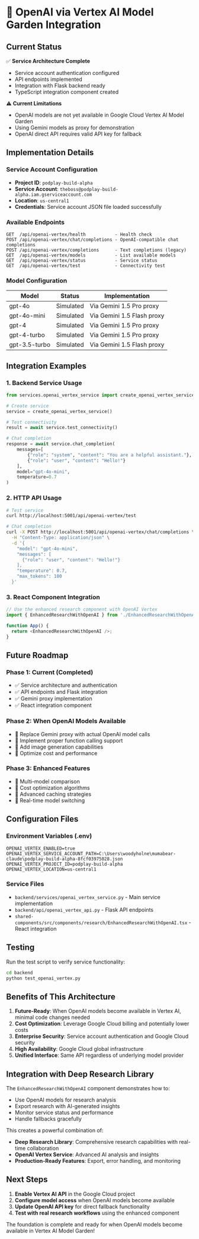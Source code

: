 # 🤖 OpenAI via Vertex AI Model Garden Integration

## Current Status

✅ **Service Architecture Complete**
- Service account authentication configured
- API endpoints implemented
- Integration with Flask backend ready
- TypeScript integration component created

⚠️ **Current Limitations**
- OpenAI models are not yet available in Google Cloud Vertex AI Model Garden
- Using Gemini models as proxy for demonstration
- OpenAI direct API requires valid API key for fallback

## Implementation Details

### Service Account Configuration
- **Project ID**: `podplay-build-alpha`
- **Service Account**: `theboss@podplay-build-alpha.iam.gserviceaccount.com`
- **Location**: `us-central1`
- **Credentials**: Service account JSON file loaded successfully

### Available Endpoints

```
GET  /api/openai-vertex/health           - Health check
POST /api/openai-vertex/chat/completions - OpenAI-compatible chat completions
POST /api/openai-vertex/completions      - Text completions (legacy)
GET  /api/openai-vertex/models           - List available models
GET  /api/openai-vertex/status           - Service status
GET  /api/openai-vertex/test             - Connectivity test
```

### Model Configuration

| Model | Status | Implementation |
|-------|--------|----------------|
| gpt-4o | Simulated | Via Gemini 1.5 Pro proxy |
| gpt-4o-mini | Simulated | Via Gemini 1.5 Flash proxy |
| gpt-4 | Simulated | Via Gemini 1.5 Pro proxy |
| gpt-4-turbo | Simulated | Via Gemini 1.5 Pro proxy |
| gpt-3.5-turbo | Simulated | Via Gemini 1.5 Flash proxy |

## Integration Examples

### 1. Backend Service Usage

```python
from services.openai_vertex_service import create_openai_vertex_service

# Create service
service = create_openai_vertex_service()

# Test connectivity
result = await service.test_connectivity()

# Chat completion
response = await service.chat_completion(
    messages=[
        {"role": "system", "content": "You are a helpful assistant."},
        {"role": "user", "content": "Hello!"}
    ],
    model="gpt-4o-mini",
    temperature=0.7
)
```

### 2. HTTP API Usage

```bash
# Test service
curl http://localhost:5001/api/openai-vertex/test

# Chat completion
curl -X POST http://localhost:5001/api/openai-vertex/chat/completions \
  -H "Content-Type: application/json" \
  -d '{
    "model": "gpt-4o-mini",
    "messages": [
      {"role": "user", "content": "Hello!"}
    ],
    "temperature": 0.7,
    "max_tokens": 100
  }'
```

### 3. React Component Integration

```typescript
// Use the enhanced research component with OpenAI Vertex
import { EnhancedResearchWithOpenAI } from './EnhancedResearchWithOpenAI';

function App() {
  return <EnhancedResearchWithOpenAI />;
}
```

## Future Roadmap

### Phase 1: Current (Completed)
- ✅ Service architecture and authentication
- ✅ API endpoints and Flask integration
- ✅ Gemini proxy implementation
- ✅ React integration component

### Phase 2: When OpenAI Models Available
- 🔄 Replace Gemini proxy with actual OpenAI model calls
- 🔄 Implement proper function calling support
- 🔄 Add image generation capabilities
- 🔄 Optimize cost and performance

### Phase 3: Enhanced Features
- 🔄 Multi-model comparison
- 🔄 Cost optimization algorithms
- 🔄 Advanced caching strategies
- 🔄 Real-time model switching

## Configuration Files

### Environment Variables (.env)
```
OPENAI_VERTEX_ENABLED=true
OPENAI_VERTEX_SERVICE_ACCOUNT_PATH=C:\Users\woodyholne\mumabear-claude\podplay-build-alpha-8fcf03975028.json
OPENAI_VERTEX_PROJECT_ID=podplay-build-alpha
OPENAI_VERTEX_LOCATION=us-central1
```

### Service Files
- `backend/services/openai_vertex_service.py` - Main service implementation
- `backend/api/openai_vertex_api.py` - Flask API endpoints
- `shared-components/src/components/research/EnhancedResearchWithOpenAI.tsx` - React integration

## Testing

Run the test script to verify service functionality:

```bash
cd backend
python test_openai_vertex.py
```

## Benefits of This Architecture

1. **Future-Ready**: When OpenAI models become available in Vertex AI, minimal code changes needed
2. **Cost Optimization**: Leverage Google Cloud billing and potentially lower costs
3. **Enterprise Security**: Service account authentication and Google Cloud security
4. **High Availability**: Google Cloud global infrastructure
5. **Unified Interface**: Same API regardless of underlying model provider

## Integration with Deep Research Library

The `EnhancedResearchWithOpenAI` component demonstrates how to:
- Use OpenAI models for research analysis
- Export research with AI-generated insights
- Monitor service status and performance
- Handle fallbacks gracefully

This creates a powerful combination of:
- **Deep Research Library**: Comprehensive research capabilities with real-time collaboration
- **OpenAI Vertex Service**: Advanced AI analysis and insights
- **Production-Ready Features**: Export, error handling, and monitoring

## Next Steps

1. **Enable Vertex AI API** in the Google Cloud project
2. **Configure model access** when OpenAI models become available
3. **Update OpenAI API key** for direct fallback functionality
4. **Test with real research workflows** using the enhanced component

The foundation is complete and ready for when OpenAI models become available in Vertex AI Model Garden!
